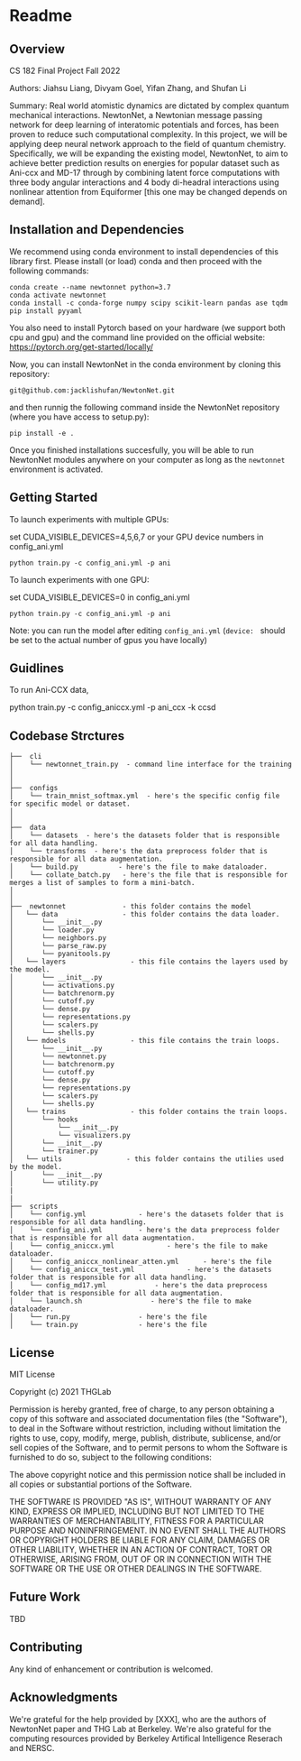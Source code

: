 # Readme #

## Overview ##

CS 182 Final Project Fall 2022

Authors: Jiahsu Liang, Divyam Goel, Yifan Zhang, and Shufan Li

Summary: Real world atomistic dynamics are dictated by complex quantum mechanical interactions. NewtonNet, a Newtonian message passing network for deep learning of interatomic potentials and forces, has been proven to reduce such computational complexity. 
In this project, we will be applying deep neural network approach to the field of quantum chemistry. Specifically, we will be expanding the existing model, NewtonNet, to aim to achieve better prediction results on energies for popular dataset such as Ani-ccx and MD-17 through  by combining latent force computations with three body angular interactions and 4 body di-headral interactions using nonlinear attention from Equiformer [this one may be changed depends on demand].  

## Installation and Dependencies ##

We recommend using conda environment to install dependencies of this library first.
Please install (or load) conda and then proceed with the following commands:

    conda create --name newtonnet python=3.7
    conda activate newtonnet
    conda install -c conda-forge numpy scipy scikit-learn pandas ase tqdm
    pip install pyyaml

You also need to install Pytorch based on your hardware (we support both cpu and gpu) and the command line 
provided on the official website: https://pytorch.org/get-started/locally/

Now, you can install NewtonNet in the conda environment by cloning this repository:

    git@github.com:jacklishufan/NewtonNet.git

and then runnig the following command inside the NewtonNet repository (where you have access to setup.py):

    pip install -e .

Once you finished installations succesfully, you will be able to run NewtonNet modules
anywhere on your computer as long as the `newtonnet` environment is activated.


## Getting Started

To launch experiments with multiple GPUs:

set CUDA_VISIBLE_DEVICES=4,5,6,7 or your GPU device numbers in config_ani.yml
```
python train.py -c config_ani.yml -p ani
```

To launch experiments with one GPU:

set CUDA_VISIBLE_DEVICES=0 in config_ani.yml
```
python train.py -c config_ani.yml -p ani
```

Note: you can run the model after editing `config_ani.yml`  (`device: ` should be set to the actual number of gpus you have locally)


## Guidlines

To run Ani-CCX data,

python train.py -c config_aniccx.yml -p ani_ccx -k ccsd


## Codebase Strctures ##
```
├──  cli
│    └── newtonnet_train.py  - command line interface for the training
│
│
├──  configs  
│    └── train_mnist_softmax.yml  - here's the specific config file for specific model or dataset.
│ 
│
├──  data  
│    └── datasets  - here's the datasets folder that is responsible for all data handling.
│    └── transforms  - here's the data preprocess folder that is responsible for all data augmentation.
│    └── build.py  		   - here's the file to make dataloader.
│    └── collate_batch.py   - here's the file that is responsible for merges a list of samples to form a mini-batch.
│
│
├──  newtonnet              - this folder contains the model
│   └── data                - this folder contains the data loader.
│       └── __init__.py    
│       └── loader.py   
│       └── neighbors.py   
│       └── parse_raw.py    
│       └── pyanitools.py    
│   └── layers                - this file contains the layers used by the model.
│       └── __init__.py    
│       └── activations.py   
│       └── batchrenorm.py   
│       └── cutoff.py    
│       └── dense.py   
│       └── representations.py   
│       └── scalers.py    
│       └── shells.py   
│   └── mdoels                - this file contains the train loops.
│       └── __init__.py    
│       └── newtonnet.py   
│       └── batchrenorm.py   
│       └── cutoff.py    
│       └── dense.py   
│       └── representations.py   
│       └── scalers.py    
│       └── shells.py   
│   └── trains                - this folder contains the train loops.
│       └── hooks
│           └── __init__.py
│           └── visualizers.py
│       └── __init__.py   
│       └── trainer.py  
│   └── utils                - this folder contains the utilies used by the model.
│       └── __init__.py    
│       └── utility.py   
|
|
├──  scripts  
│    └── config.yml             - here's the datasets folder that is responsible for all data handling.
│    └── config_ani.yml         - here's the data preprocess folder that is responsible for all data augmentation.
│    └── config_aniccx.yml  		   - here's the file to make dataloader.
│    └── config_aniccx_nonlinear_atten.yml      - here's the file 
│    └── config_aniccx_test.yml             - here's the datasets folder that is responsible for all data handling.
│    └── config_md17.yml            - here's the data preprocess folder that is responsible for all data augmentation.
│    └── launch.sh       		   - here's the file to make dataloader.
│    └── run.py                 - here's the file 
│    └── train.py               - here's the file 
```

## License ##

MIT License

Copyright (c) 2021 THGLab

Permission is hereby granted, free of charge, to any person obtaining a copy
of this software and associated documentation files (the "Software"), to deal
in the Software without restriction, including without limitation the rights
to use, copy, modify, merge, publish, distribute, sublicense, and/or sell
copies of the Software, and to permit persons to whom the Software is
furnished to do so, subject to the following conditions:

The above copyright notice and this permission notice shall be included in all
copies or substantial portions of the Software.

THE SOFTWARE IS PROVIDED "AS IS", WITHOUT WARRANTY OF ANY KIND, EXPRESS OR
IMPLIED, INCLUDING BUT NOT LIMITED TO THE WARRANTIES OF MERCHANTABILITY,
FITNESS FOR A PARTICULAR PURPOSE AND NONINFRINGEMENT. IN NO EVENT SHALL THE
AUTHORS OR COPYRIGHT HOLDERS BE LIABLE FOR ANY CLAIM, DAMAGES OR OTHER
LIABILITY, WHETHER IN AN ACTION OF CONTRACT, TORT OR OTHERWISE, ARISING FROM,
OUT OF OR IN CONNECTION WITH THE SOFTWARE OR THE USE OR OTHER DEALINGS IN THE
SOFTWARE.


## Future Work ##

TBD


## Contributing
Any kind of enhancement or contribution is welcomed.


## Acknowledgments

We're grateful for the help provided by [XXX], who are the authors of NewtonNet paper and THG Lab at Berkeley.
We're also grateful for the computing resources provided by Berkeley Artifical Intelligence Reserach and NERSC. 


